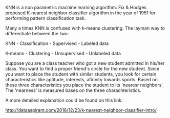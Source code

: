 KNN is a non parametric machine learning algorithm. Fix & Hodges proposed K-nearest neighbor classifier algorithm in the year of 1951 for performing pattern classification task.

Many a times KNN is confused with k-means clustering. The layman way to differentiate between the two:

KNN - Classification - Supervised - Labeled data


K-means - Clustering - Unsupervised - Unlabeled data


Suppose you are a class teacher who got a new student admitted in his/her class. You want to find a proper friend's circle for the new student. Since you want to place the student with similar students, you look for certain characteristics like aptitude, interests, afinnity towards sports. Based on these three characteristics you place the student to its 'nearesr neighbors'. The 'nearness' is measured bases on the three charachteristics.

A more detailed explanation could be found on this link:

http://dataaspirant.com/2016/12/23/k-nearest-neighbor-classifier-intro/



